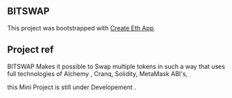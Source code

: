 ## BITSWAP

This project was bootstrapped with [Create Eth App](https://github.com/paulrberg/create-eth-app).

## Project ref

BITSWAP Makes it possible to Swap multiple tokens in such a way that uses full technologies of Alchemy , Cranq, Solidity, MetaMask ABI's,

this Mini Project is still under Developement .
